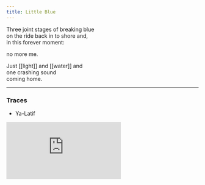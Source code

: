 ```yaml
---
title: Little Blue
---
```


Three joint stages of breaking blue  
on the ride back in to shore and,  
in this forever moment:  
  
no more me.  
  
Just [[light]] and [[water]] and  
one crashing sound  
coming home. 

---

### Traces

* Ya-Latif

<iframe class="video" src="https://www.youtube-nocookie.com/embed/MAxdTSc_fts" frameborder="0" allow="accelerometer; autoplay; encrypted-media; gyroscope; picture-in-picture" allowfullscreen></iframe>
